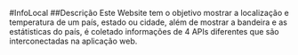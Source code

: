 #InfoLocal 
 
 ##Descrição
Este Website tem o objetivo mostrar a localização e temperatura de um país, estado ou cidade, além de mostrar a bandeira e as estátisticas do país, é coletado informações de 4 APIs diferentes que são interconectadas na aplicação web.
